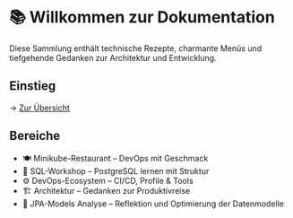 [//]: # (docs/README.md)
# 📚 Willkommen zur Dokumentation

Diese Sammlung enthält technische Rezepte, charmante Menüs und tiefgehende Gedanken zur Architektur und Entwicklung.

## Einstieg
→ [Zur Übersicht](./index.md)

## Bereiche
- 🍽️ Minikube-Restaurant – DevOps mit Geschmack
- 🧠 SQL-Workshop – PostgreSQL lernen mit Struktur
- ⚙️ DevOps-Ecosystem – CI/CD, Profile & Tools
- 🏗️ Architektur – Gedanken zur Produktivreise
- 🧬 JPA-Models Analyse – Reflektion und Optimierung der Datenmodelle

